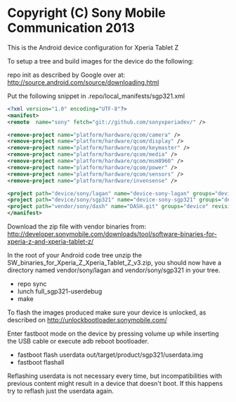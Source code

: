 Copyright (C) Sony Mobile Communication 2013
============================================

This is the Android device configuration for Xperia Tablet Z

To setup a tree and build images for the device do the following:

repo init as described by Google over at:
http://source.android.com/source/downloading.html

Put the following snippet in .repo/local_manifests/sgp321.xml

```xml
<?xml version="1.0" encoding="UTF-8"?>
<manifest>
<remote  name="sony" fetch="git://github.com/sonyxperiadev/" />

<remove-project name="platform/hardware/qcom/camera" />
<remove-project name="platform/hardware/qcom/display" />
<remove-project name="platform/hardware/qcom/keymaster" />
<remove-project name="platform/hardware/qcom/media" />
<remove-project name="platform/hardware/qcom/msm8960" />
<remove-project name="platform/hardware/qcom/power" />
<remove-project name="platform/hardware/qcom/sensors" />
<remove-project name="platform/hardware/invensense" />

<project path="device/sony/lagan" name="device-sony-lagan" groups="device" remote="sony" revision="master" />
<project path="device/sony/sgp321" name="device-sony-sgp321" groups="device" remote="sony" revision="master" />
<project path="vendor/sony/dash" name="DASH.git" groups="device" revision="master" remote="sony" />
</manifest>
```

Download the zip file with vendor binaries from:
http://developer.sonymobile.com/downloads/tool/software-binaries-for-xperia-z-and-xperia-tablet-z/

In the root of your Android code tree unzip the SW_binaries_for_Xperia_Z_Xperia_Tablet_Z_v3.zip,
you should now have a directory named vendor/sony/lagan and vendor/sony/sgp321 in your tree.

* repo sync
* lunch full_sgp321-userdebug
* make

To flash the images produced make sure your device is unlocked, as described on
http://unlockbootloader.sonymobile.com/

Enter fastboot mode on the device by pressing volume up while inserting the USB
cable or execute adb reboot bootloader.

* fastboot flash userdata out/target/product/sgp321/userdata.img
* fastboot flashall

Reflashing userdata is not necessary every time, but incompatibilities with
previous content might result in a device that doesn't boot. If this happens
try to reflash just the userdata again.
